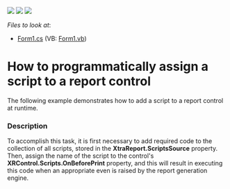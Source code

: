 <!-- default badges list -->
![](https://img.shields.io/endpoint?url=https://codecentral.devexpress.com/api/v1/VersionRange/128602535/10.1.4%2B)
[![](https://img.shields.io/badge/Open_in_DevExpress_Support_Center-FF7200?style=flat-square&logo=DevExpress&logoColor=white)](https://supportcenter.devexpress.com/ticket/details/E2385)
[![](https://img.shields.io/badge/📖_How_to_use_DevExpress_Examples-e9f6fc?style=flat-square)](https://docs.devexpress.com/GeneralInformation/403183)
<!-- default badges end -->
<!-- default file list -->
*Files to look at*:

* [Form1.cs](./CS/Form1.cs) (VB: [Form1.vb](./VB/Form1.vb))
<!-- default file list end -->
# How to programmatically assign a script to a report control


<p>The following example demonstrates how to add a script to a report control at runtime.</p>


<h3>Description</h3>

<p>To accomplish this task, it is first necessary to add required code to the collection of all scripts, stored in the <strong>XtraReport.ScriptsSource</strong> property. Then, assign the name of the script to the control&#39;s <strong>XRControl.Scripts.OnBeforePrint</strong> property, and this will result in executing this code when an appropriate even is raised by the report generation engine.</p>

<br/>


